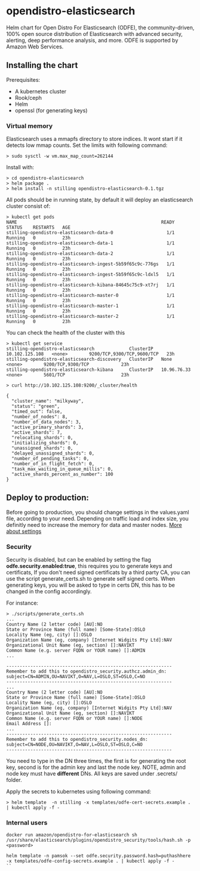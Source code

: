 # opendistro-elasticsearch
Helm chart for Open Distro For Elasticsearch (ODFE), the community-driven, 100% open source distribution of Elasticsearch with advanced security, alerting, deep performance analysis, and more. ODFE is supported by Amazon Web Services. 


## Installing the chart

Prerequisites:
* A kubernetes cluster
* Rook/ceph 
* Helm
* openssl (for generating keys)

### Virtual memory
Elasticsearch uses a mmapfs directory to store indices. It wont start if it detects low mmap counts.
Set the limits with following command:
```
> sudo sysctl -w vm.max_map_count=262144
```

Install with:
```
> cd opendistro-elasticsearch
> helm package .
> helm install -n stilling opendistro-elasticsearch-0.1.tgz
```

All pods should be in running state, by default it will deploy an elasticsearch cluster consist of:
```
> kubectl get pods
NAME                                                      READY   STATUS    RESTARTS   AGE
stilling-opendistro-elasticsearch-data-0                    1/1     Running   0          23h
stilling-opendistro-elasticsearch-data-1                    1/1     Running   0          23h
stilling-opendistro-elasticsearch-data-2                    1/1     Running   0          23h
stilling-opendistro-elasticsearch-ingest-5b59f65c9c-776gs   1/1     Running   0          23h
stilling-opendistro-elasticsearch-ingest-5b59f65c9c-ldxl5   1/1     Running   0          23h
stilling-opendistro-elasticsearch-kibana-84645c75c9-xt7rj   1/1     Running   0          23h
stilling-opendistro-elasticsearch-master-0                  1/1     Running   0          23h
stilling-opendistro-elasticsearch-master-1                  1/1     Running   0          23h
stilling-opendistro-elasticsearch-master-2                  1/1     Running   0          23h
```

You can check the health of the cluster with this
```
> kubectl get service
stilling-opendistro-elasticsearch             ClusterIP   10.102.125.108   <none>        9200/TCP,9300/TCP,9600/TCP   23h
stilling-opendistro-elasticsearch-discovery   ClusterIP   None             <none>        9200/TCP,9300/TCP            23h
stilling-opendistro-elasticsearch-kibana      ClusterIP   10.96.76.33      <none>        5601/TCP                     23h

> curl http://10.102.125.108:9200/_cluster/health

{
  "cluster_name": "milkyway",
  "status": "green",
  "timed_out": false,
  "number_of_nodes": 8,
  "number_of_data_nodes": 3,
  "active_primary_shards": 3,
  "active_shards": 7,
  "relocating_shards": 0,
  "initializing_shards": 0,
  "unassigned_shards": 0,
  "delayed_unassigned_shards": 0,
  "number_of_pending_tasks": 0,
  "number_of_in_flight_fetch": 0,
  "task_max_waiting_in_queue_millis": 0,
  "active_shards_percent_as_number": 100
}
```

## Deploy to production:
Before going to production, you should change settings in the values.yaml file, according to your need.
Depending on traffic load and index size, you definitly need to increase the memory for data and master nodes.
[More about settings](https://www.elastic.co/guide/en/elasticsearch/guide/current/hardware.html#_memory)

### Security

Security is disabled, but can be enabled by setting the flag **odfe.security.enabled:true**, this requires you to generate keys and certificats,
If you don't need signed certificats by a third party CA, you can use the script generate_certs.sh to generate self signed certs.
When generating keys, you will be asked to type in certs DN, this has to be changed in the config accordingly. 

For instance:

```
> ./scripts/generate_certs.sh
...
Country Name (2 letter code) [AU]:NO
State or Province Name (full name) [Some-State]:OSLO
Locality Name (eg, city) []:OSLO
Organization Name (eg, company) [Internet Widgits Pty Ltd]:NAV
Organizational Unit Name (eg, section) []:NAVIKT
Common Name (e.g. server FQDN or YOUR name) []:ADMIN
...

--------------------------------------------------------------
Remember to add this to opendistro_security.authcz.admin_dn:
subject=CN=ADMIN,OU=NAVIKT,O=NAV,L=OSLO,ST=OSLO,C=NO
--------------------------------------------------------------
...
Country Name (2 letter code) [AU]:NO
State or Province Name (full name) [Some-State]:OSLO
Locality Name (eg, city) []:OSLO
Organization Name (eg, company) [Internet Widgits Pty Ltd]:NAV
Organizational Unit Name (eg, section) []:NAVIKT
Common Name (e.g. server FQDN or YOUR name) []:NODE
Email Address []:
...
--------------------------------------------------------------
Remember to add this to opendistro_security.nodes_dn:
subject=CN=NODE,OU=NAVIKT,O=NAV,L=OSLO,ST=OSLO,C=NO
--------------------------------------------------------------

```

You need to type in the DN three times, the first is for generating the root key, second is for the admin key and last the node key.
NOTE, admin and node key must have **different** DNs. All keys are saved under .secrets/ folder. 

Apply the secrets to kubernetes using following command:

```
> helm template  -n stilling -x templates/odfe-cert-secrets.example . | kubectl apply -f -
```

### Internal users

```
docker run amazon/opendistro-for-elasticsearch sh /usr/share/elasticsearch/plugins/opendistro_security/tools/hash.sh -p <password>
```

```
helm template -n pamsok --set odfe.security.password.hash=puthashhere -x templates/odfe-config-secrets.example . | kubectl apply -f -
``